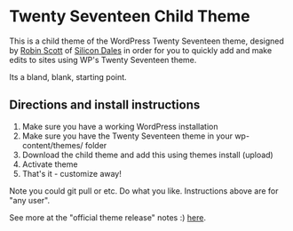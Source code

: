 # Twenty Seventeen Child Theme
This is a child theme of the WordPress Twenty Seventeen theme, designed by <a href="https://robinjescott.com/">Robin Scott</a> of <a href="https://silicondales.com/">Silicon Dales</a> in order for you to quickly add and make edits to sites using WP's Twenty Seventeen theme.

Its a bland, blank, starting point.

## Directions and install instructions

1. Make sure you have a working WordPress installation
2. Make sure you have the Twenty Seventeen theme in your wp-content/themes/ folder
3. Download the child theme and add this using themes install (upload)
4. Activate theme
5. That's it - customize away!

Note you could git pull or etc. Do what you like. Instructions above are for "any user".

See more at the "official theme release" notes :) <a href="https://robinjescott.com/a-twenty-seventeen-child-theme/">here</a>.
